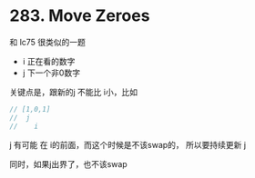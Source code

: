 # 283. Move Zeroes

和 lc75 很类似的一题

- i 正在看的数字
- j 下一个非0数字

关键点是，跟新的j 不能比 i小，比如

```cpp
// [1,0,1]
//  j
//    i
```

j 有可能 在 i的前面，而这个时候是不该swap的， 所以要持续更新 j

同时，如果j出界了，也不该swap
